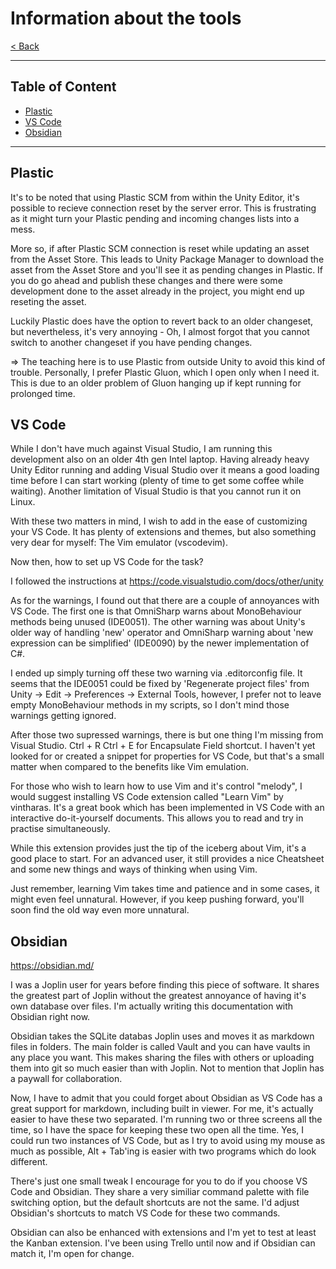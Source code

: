 # Information about the tools

[< Back](../README.md)

---

## Table of Content
- [Plastic](#plastic)
- [VS Code](#vs-code)
- [Obsidian](#plastic)

---

## Plastic

It's to be noted that using Plastic SCM from within the Unity Editor, it's possible to recieve connection reset by the server error. This is frustrating as it might turn your Plastic pending and incoming changes lists into a mess. 

More so, if after Plastic SCM connection is reset while updating an asset from the Asset Store. This leads to Unity Package Manager to download the asset from the Asset Store and you'll see it as pending changes in Plastic. If you do go ahead and publish these changes and there were some development done to the asset already in the project, you might end up reseting the asset.

Luckily Plastic does have the option to revert back to an older changeset, but nevertheless, it's very annoying - Oh, I almost forgot that you cannot switch to another changeset if you have pending changes.

=> The teaching here is to use Plastic from outside Unity to avoid this kind of trouble. Personally, I prefer Plastic Gluon, which I open only when I need it. This is due to an older problem of Gluon hanging up if kept running for prolonged time.

## VS Code

While I don't have much against Visual Studio, I am running this development also on an older 4th gen Intel laptop. Having already heavy Unity Editor running and adding Visual Studio over it means a good loading time before I can start working (plenty of time to get some coffee while waiting). Another limitation of Visual Studio is that you cannot run it on Linux.

With these two matters in mind, I wish to add in the ease of customizing your VS Code. It has plenty of extensions and themes, but also something very dear for myself: The Vim emulator (vscodevim).

Now then, how to set up VS Code for the task?

I followed the instructions at https://code.visualstudio.com/docs/other/unity

As for the warnings, I found out that there are a couple of annoyances with VS Code. The first one is that OmniSharp warns about MonoBehaviour methods being unused (IDE0051). The other warning was about Unity's older way of handling 'new' operator and OmniSharp warning about 'new expression can be simplified' (IDE0090) by the newer implementation of C#.

I ended up simply turning off these two warning via .editorconfig file. It seems that the IDE0051 could be fixed by 'Regenerate project files' from Unity -> Edit -> Preferences -> External Tools, however, I prefer not to leave empty MonoBehaviour methods in my scripts, so I don't mind those warnings getting ignored.

After those two supressed warnings, there is but one thing I'm missing from Visual Studio. Ctrl + R Ctrl + E for Encapsulate Field shortcut. I haven't yet looked for or created a snippet for properties for VS Code, but that's a small matter when compared to the benefits like Vim emulation.

For those who wish to learn how to use Vim and it's control "melody", I would suggest installing VS Code extension called "Learn Vim" by vintharas. It's a great book which has been implemented in VS Code with an interactive do-it-yourself documents. This allows you to read and try in practise simultaneously.

While this extension provides just the tip of the iceberg about Vim, it's a good place to start. For an advanced user, it still provides a nice Cheatsheet and some new things and ways of thinking when using Vim.

Just remember, learning Vim takes time and patience and in some cases, it might even feel unnatural. However, if you keep pushing forward, you'll soon find the old way even more unnatural.

## Obsidian
https://obsidian.md/

I was a Joplin user for years before finding this piece of software. It shares the greatest part of Joplin without the greatest annoyance of having it's own database over files. I'm actually writing this documentation with Obsidian right now. 

Obsidian takes the SQLite databas Joplin uses and moves it as markdown files in folders. The main folder is called Vault and you can have vaults in any place you want. This makes sharing the files with others or uploading them into git so much easier than with Joplin. Not to mention that Joplin has a paywall for collaboration.

Now, I have to admit that you could forget about Obsidian as VS Code has a great support for markdown, including built in viewer. For me, it's actually easier to have these two separated. I'm running two or three screens all the time, so I have the space for keeping these two open all the time. Yes, I could run two instances of VS Code, but as I try to avoid using my mouse as much as possible, Alt + Tab'ing is easier with two programs which do look different.

There's just one small tweak I encourage for you to do if you choose VS Code and Obsidian. They share a very similiar command palette with file switching option, but the default shortcuts are not the same. I'd adjust Obsidian's shortcuts to match VS Code for these two commands.

Obsidian can also be enhanced with extensions and I'm yet to test at least the Kanban extension. I've been using Trello until now and if Obsidian can match it, I'm open for change.